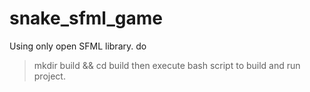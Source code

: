 # snake_sfml_game
Using only open SFML library.
do
>mkdir build && cd build
then execute bash script to build and run project.
